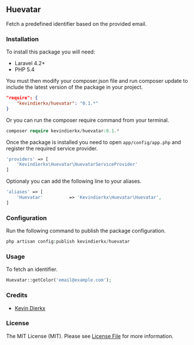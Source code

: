 ## Huevatar

Fetch a predefined identifier based on the provided email.

### Installation

To install this package you will need:

- Laravel 4.2+
- PHP 5.4

You must then modify your composer.json file and run composer update to include the latest version of the package in your project.

```json
"require": {
    "kevindierkx/huevatar": "0.1.*"
}
```

Or you can run the composer require command from your terminal.

```php
composer require kevindierkx/huevatar:0.1.*
```

Once the package is installed you need to open ```app/config/app.php``` and register the required service provider.

```php
'providers' => [
    'Kevindierkx\Huevatar\HuevatarServiceProvider'
]
```

Optionaly you can add the following line to your aliases.

```php
'aliases' => [
    'Huevatar'          => 'Kevindierkx\Huevatar\Huevatar',
]
```

### Configuration

Run the following command to publish the package configuration.

```php
php artisan config:publish kevindierkx/huevatar
```

### Usage

To fetch an identifier.

```php
Huevatar::getColor('email@example.com');
```

### Credits

- [Kevin Dierkx](https://github.com/kevindierkx)

### License

The MIT License (MIT). Please see [License File](https://github.com/kevindierkx/elicit/blob/master/LICENSE) for more information.
